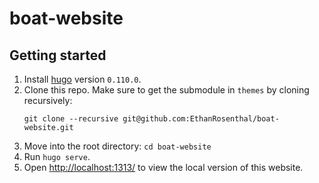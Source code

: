 # boat-website

## Getting started

1. Install [hugo](https://gohugo.io/) version `0.110.0`.
1. Clone this repo. Make sure to get the submodule in `themes` by cloning recursively:
    ```commandline
    git clone --recursive git@github.com:EthanRosenthal/boat-website.git
    ```
1. Move into the root directory: `cd boat-website`
1. Run `hugo serve`.
1. Open [http://localhost:1313/](http://localhost:1313/) to view the local version of this website.
